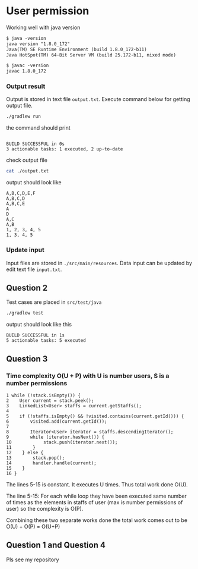# User permission

Working well with java version

```txt
$ java -version                                                                                                           1 ↵
java version "1.8.0_172"
Java(TM) SE Runtime Environment (build 1.8.0_172-b11)
Java HotSpot(TM) 64-Bit Server VM (build 25.172-b11, mixed mode)

$ javac -version
javac 1.8.0_172
```

### Output result

Output is stored in text file `output.txt`. Execute command below for
getting output file.

```bash
./gradlew run
```

the command should print

```text

BUILD SUCCESSFUL in 0s
3 actionable tasks: 1 executed, 2 up-to-date
```

check output file

```bash
cat ./output.txt
```

output should look like

```text
A,B,C,D,E,F
A,B,C,D
A,B,C,E
A
D
A,C
A,B
1, 2, 3, 4, 5
1, 3, 4, 5
```

### Update input

Input files are stored in `./src/main/resources`. Data input can be updated by edit text file `input.txt`.

## Question 2

Test cases are placed in `src/test/java`

```bash
./gradlew test
```

output should look like this

```text
BUILD SUCCESSFUL in 1s
5 actionable tasks: 5 executed
```

## Question 3

### Time complexity O(U + P) with U is number users, S is a number permissions

```
1 while (!stack.isEmpty()) {
2    User current = stack.peek();
3    LinkedList<User> staffs = current.getStaffs();
4
5    if (!staffs.isEmpty() && !visited.contains(current.getId())) {
6        visited.add(current.getId());
7
8        Iterator<User> iterator = staffs.descendingIterator();
9        while (iterator.hasNext()) {
10            stack.push(iterator.next());
11        }
12    } else {
13        stack.pop();
14        handler.handle(current);
15    }
16 }
```

The lines 5-15 is constant. It executes U times. Thus total work done O(U).

The line 5-15: For each while loop they have been executed same number of times as the elements in staffs of user (max is number permissions of user) so the complexity is O(P).

Combining these two separate works done the total work comes out to be O(U) + O(P) = O(U+P)

## Question 1 and Question 4

Pls see my repository